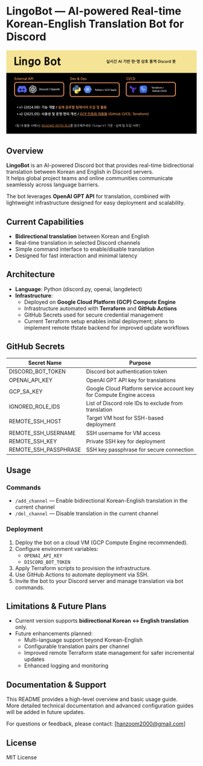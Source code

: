 # LingoBot — AI-powered Real-time Korean-English Translation Bot for Discord

![Image](/docs/thumbnail.png)

## Overview

**LingoBot** is an AI-powered Discord bot that provides real-time bidirectional translation between Korean and English in Discord servers.  
It helps global project teams and online communities communicate seamlessly across language barriers.

The bot leverages **OpenAI GPT API** for translation, combined with lightweight infrastructure designed for easy deployment and scalability.

## Current Capabilities

- **Bidirectional translation** between Korean and English
- Real-time translation in selected Discord channels
- Simple command interface to enable/disable translation
- Designed for fast interaction and minimal latency

## Architecture

- **Language**: Python (discord.py, openai, langdetect)
- **Infrastructure**:
    - Deployed on **Google Cloud Platform (GCP) Compute Engine**
    - Infrastructure automated with **Terraform** and **GitHub Actions**
    - GitHub Secrets used for secure credential management
    - Current Terraform setup enables initial deployment; plans to implement remote tfstate backend for improved update workflows

## GitHub Secrets

| Secret Name            | Purpose |
|------------------------|---------|
| DISCORD_BOT_TOKEN      | Discord bot authentication token |
| OPENAI_API_KEY         | OpenAI GPT API key for translations |
| GCP_SA_KEY             | Google Cloud Platform service account key for Compute Engine access |
| IGNORED_ROLE_IDS       | List of Discord role IDs to exclude from translation |
| REMOTE_SSH_HOST        | Target VM host for SSH-based deployment |
| REMOTE_SSH_USERNAME    | SSH username for VM access |
| REMOTE_SSH_KEY         | Private SSH key for deployment |
| REMOTE_SSH_PASSPHRASE  | SSH key passphrase for secure connection |

## Usage

### Commands

- `/add_channel` — Enable bidirectional Korean-English translation in the current channel
- `/del_channel` — Disable translation in the current channel

### Deployment

1. Deploy the bot on a cloud VM (GCP Compute Engine recommended).
2. Configure environment variables:
    - `OPENAI_API_KEY`
    - `DISCORD_BOT_TOKEN`
3. Apply Terraform scripts to provision the infrastructure.
4. Use GitHub Actions to automate deployment via SSH.
5. Invite the bot to your Discord server and manage translation via bot commands.

## Limitations & Future Plans

- Current version supports **bidirectional Korean ↔ English translation** only.
- Future enhancements planned:
    - Multi-language support beyond Korean-English
    - Configurable translation pairs per channel
    - Improved remote Terraform state management for safer incremental updates
    - Enhanced logging and monitoring

## Documentation & Support

This README provides a high-level overview and basic usage guide.  
More detailed technical documentation and advanced configuration guides will be added in future updates.

For questions or feedback, please contact: [hanzoom2000@gmail.com]

## License

MIT License
